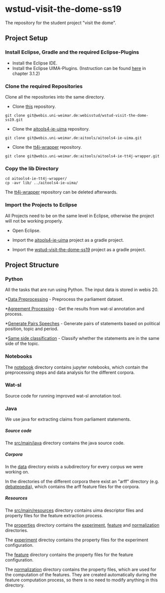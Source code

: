 # wstud-visit-the-dome-ss19

The repository for the student project "visit the dome".

## Project Setup

### Install Eclipse, Gradle and the required Eclipse-Plugins

* Install the Eclipse IDE.
* Install the Eclipse UIMA-Plugins. (Instruction can be found [here](https://git.webis.de/webisstud/wstud-visit-the-dome-ss19/blob/master/documentation/overview_and_setup.pdf) in chapter 3.1.2)

### Clone the required Repositories

Clone all the repositories into the same directory.

* Clone [this](https://git.webis.de/webisstud/wstud-visit-the-dome-ss19) repository.
```
git clone git@webis.uni-weimar.de:webisstud/wstud-visit-the-dome-ss19.git
```

* Clone the [aitools4-ie-uima](https://git.webis.de/aitools/aitools4-ie-uima) repository.
```
git clone git@webis.uni-weimar.de:aitools/aitools4-ie-uima.git
```

* Clone the [tt4j-wrapper](https://git.webis.de/aitools/aitools4-ie-tt4j-wrapper) repository.
```
git clone git@webis.uni-weimar.de:aitools/aitools4-ie-tt4j-wrapper.git
```

### Copy the lib Directory

```
cd aitools4-ie-tt4j-wrapper/
cp -avr lib/ ../aitools4-ie-uima/

```
The [tt4j-wrapper](https://git.webis.de/aitools/aitools4-ie-tt4j-wrapper) repository can be deleted afterwards.


### Import the Projects to Eclipse

All Projects need to be on the same level in Eclipse, otherwise the project will not be working properly.

* Open Eclipse.

* Import the [aitools4-ie-uima](https://git.webis.de/aitools/aitools4-ie-uima) project as a gradle project.

* Import the [wstud-visit-the-dome-ss19](https://git.webis.de/webisstud/wstud-visit-the-dome-ss19) project as a gradle project.


## Project Structure

### Python

All the tasks that are run using Python. The input data is stored in webis 20.

*[Data Preprocessing](https://git.webis.de/webisstud/wstud-visit-the-dome-ss19) - Preprocess the parliament dataset.

*[Agreement Processing](https://git.webis.de/webisstud/wstud-visit-the-dome-ss19) - Get the results from wat-sl annotation and process.

*[Generate Pairs  Speeches](https://git.webis.de/webisstud/wstud-visit-the-dome-ss19) - Generate pairs of statements based on political position, topic and period.

*[Same side classification](https://git.webis.de/webisstud/wstud-visit-the-dome-ss19) - Classify whether the statements are in the same side of the topic.

### Notebooks

The [notebook](https://git.webis.de/webisstud/wstud-visit-the-dome-ss19/tree/master/notebooks) directory contains jupyter notebooks, which contain the preprocessing steps and data analysis for the different corpora.

### Wat-sl
Source code for running improved wat-sl annotation tool.

### Java
We use java for extracting claims from parliament statements.
##### Source code

The [src/main/java](https://git.webis.de/webisstud/wstud-visit-the-dome-ss19/tree/master/src/main/java) directory contains the java source code.

##### Corpora

In the [data](https://git.webis.de/webisstud/wstud-visit-the-dome-ss19/tree/master/data) directory exists a subdirectory for every corpus we were working on.

In the directories of the different corpora there exist an "arff" directory (e.g. [debatepedia](https://git.webis.de/webisstud/wstud-visit-the-dome-ss19/tree/master/data/debatepedia/arff)), which contains the arff feature files for the corpora.

##### Resources

The [src/main/resources](https://git.webis.de/webisstud/wstud-visit-the-dome-ss19/tree/master/src/main/resources) directory contains uima descriptor files and property files for the feature extraction process.

The [properties](https://git.webis.de/webisstud/wstud-visit-the-dome-ss19/tree/master/src/main/resources/properties) directory contains the [experiment](https://git.webis.de/webisstud/wstud-visit-the-dome-ss19/tree/master/src/main/resources/properties/experiment), [feature](https://git.webis.de/webisstud/wstud-visit-the-dome-ss19/tree/master/src/main/resources/properties/feature) and [normalization](https://git.webis.de/webisstud/wstud-visit-the-dome-ss19/tree/master/src/main/resources/properties/normalization) directories.

The [experiment](https://git.webis.de/webisstud/wstud-visit-the-dome-ss19/tree/master/src/main/resources/properties/experiment) directoy contains the property files for the experiment configuration.

The [feature](https://git.webis.de/webisstud/wstud-visit-the-dome-ss19/tree/master/src/main/resources/properties/feature) directory contains the property files for the feature configuration.

The [normalization](https://git.webis.de/webisstud/wstud-visit-the-dome-ss19/tree/master/src/main/resources/properties/normalization) directory contains the property files, which are used for the computation of the features. They are created automatically during the feature computation process, so there is no need to modify anything in this directory.
